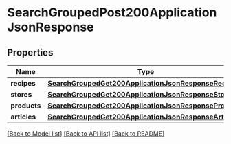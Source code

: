 # SearchGroupedPost200ApplicationJsonResponse

## Properties
Name | Type | Description | Notes
------------ | ------------- | ------------- | -------------
**recipes** | [**SearchGroupedGet200ApplicationJsonResponseRecipes**](SearchGroupedGet200ApplicationJsonResponseRecipes.md) |  | [optional] 
**stores** | [**SearchGroupedGet200ApplicationJsonResponseStores**](SearchGroupedGet200ApplicationJsonResponseStores.md) |  | [optional] 
**products** | [**SearchGroupedGet200ApplicationJsonResponseProducts**](SearchGroupedGet200ApplicationJsonResponseProducts.md) |  | [optional] 
**articles** | [**SearchGroupedGet200ApplicationJsonResponseArticles**](SearchGroupedGet200ApplicationJsonResponseArticles.md) |  | [optional] 

[[Back to Model list]](../README.md#documentation-for-models) [[Back to API list]](../README.md#documentation-for-api-endpoints) [[Back to README]](../README.md)


